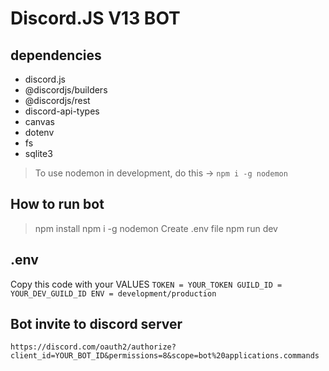 # Discord.JS V13 BOT

## dependencies

- discord.js
- @discordjs/builders
- @discordjs/rest
- discord-api-types
- canvas
- dotenv
- fs
- sqlite3

> To use nodemon in development, do this -> ``npm i -g nodemon``

## How to run bot
> npm install
> npm i -g nodemon
> Create .env file
> npm run dev

## .env

Copy this code with your VALUES
``
TOKEN = YOUR_TOKEN
GUILD_ID = YOUR_DEV_GUILD_ID
ENV = development/production
``

## Bot invite to discord server
``https://discord.com/oauth2/authorize?client_id=YOUR_BOT_ID&permissions=8&scope=bot%20applications.commands``
